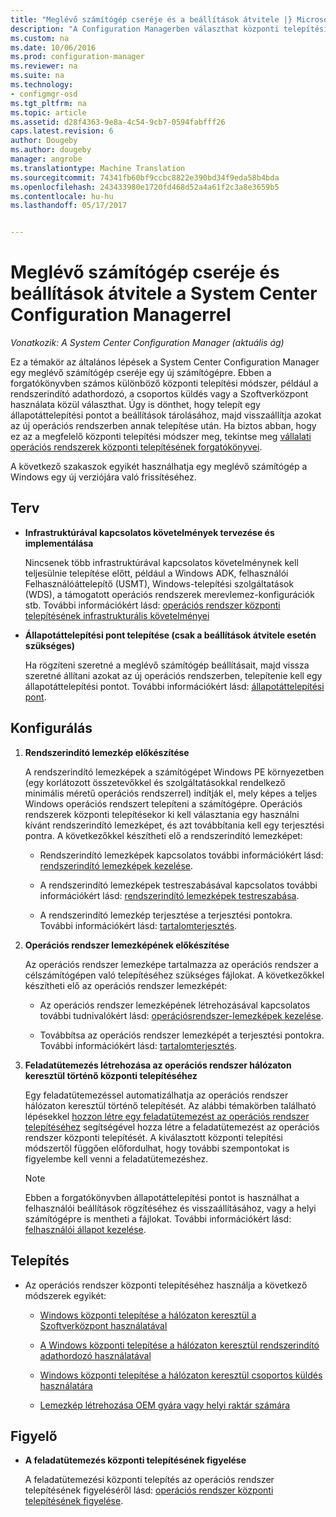 ```yaml
---
title: "Meglévő számítógép cseréje és a beállítások átvitele |} Microsoft Docs"
description: "A Configuration Managerben választhat központi telepítési módszer, rendszerindító adathordozó, a csoportos küldés vagy a Szoftverközpont, például egy meglévő számítógép cseréje egy új számítógépre."
ms.custom: na
ms.date: 10/06/2016
ms.prod: configuration-manager
ms.reviewer: na
ms.suite: na
ms.technology:
- configmgr-osd
ms.tgt_pltfrm: na
ms.topic: article
ms.assetid: d28f4363-9e8a-4c54-9cb7-0594fabfff26
caps.latest.revision: 6
author: Dougeby
ms.author: dougeby
manager: angrobe
ms.translationtype: Machine Translation
ms.sourcegitcommit: 74341fb60bf9ccbc8822e390bd34f9eda58b4bda
ms.openlocfilehash: 243433980e1720fd468d52a4a61f2c3a8e3659b5
ms.contentlocale: hu-hu
ms.lasthandoff: 05/17/2017


---
```

# <a name="replace-an-existing-computer-and-transfer-settings-with-system-center-configuration-manager"></a>Meglévő számítógép cseréje és beállítások átvitele a System Center Configuration Managerrel

*Vonatkozik: A System Center Configuration Manager (aktuális ág)*

Ez a témakör az általános lépések a System Center Configuration Manager egy meglévő számítógép cseréje egy új számítógépre. Ebben a forgatókönyvben számos különböző központi telepítési módszer, például a rendszerindító adathordozó, a csoportos küldés vagy a Szoftverközpont használata közül választhat. Úgy is dönthet, hogy telepít egy állapotáttelepítési pontot a beállítások tárolásához, majd visszaállítja azokat az új operációs rendszerben annak telepítése után. Ha biztos abban, hogy ez az a megfelelő központi telepítési módszer meg, tekintse meg [vállalati operációs rendszerek központi telepítésének forgatókönyvei](scenarios-to-deploy-enterprise-operating-systems.md).  

 A következő szakaszok egyikét használhatja egy meglévő számítógép a Windows egy új verziójára való frissítéséhez.  

##  <a name="BKMK_Plan"></a> Terv  

-   **Infrastruktúrával kapcsolatos követelmények tervezése és implementálása**  

     Nincsenek több infrastruktúrával kapcsolatos követelménynek kell teljesülnie telepítése előtt, például a Windows ADK, felhasználói Felhasználóáttelepítő (USMT), Windows-telepítési szolgáltatások (WDS), a támogatott operációs rendszerek merevlemez-konfigurációk stb. További információkért lásd: [operációs rendszer központi telepítésének infrastrukturális követelményei](../plan-design/infrastructure-requirements-for-operating-system-deployment.md)  

-   **Állapotáttelepítési pont telepítése (csak a beállítások átvitele esetén szükséges)**  

     Ha rögzíteni szeretné a meglévő számítógép beállításait, majd vissza szeretné állítani azokat az új operációs rendszerben, telepítenie kell egy állapotáttelepítési pontot. További információkért lásd: [állapotáttelepítési pont](../get-started/prepare-site-system-roles-for-operating-system-deployments.md#BKMK_StateMigrationPoints).  

##  <a name="BKMK_Configure"></a> Konfigurálás  

1.  **Rendszerindító lemezkép előkészítése**  

     A rendszerindító lemezképek a számítógépet Windows PE környezetben (egy korlátozott összetevőkkel és szolgáltatásokkal rendelkező minimális méretű operációs rendszerrel) indítják el, mely képes a teljes Windows operációs rendszert telepíteni a számítógépre. Operációs rendszerek központi telepítésekor ki kell választania egy használni kívánt rendszerindító lemezképet, és azt továbbítania kell egy terjesztési pontra. A következőkkel készítheti elő a rendszerindító lemezképet:  

    -   Rendszerindító lemezképek kapcsolatos további információkért lásd: [rendszerindító lemezképek kezelése](../get-started/manage-boot-images.md).  

    -   A rendszerindító lemezképek testreszabásával kapcsolatos további információkért lásd: [rendszerindító lemezképek testreszabása](../get-started/customize-boot-images.md).  

    -   A rendszerindító lemezkép terjesztése a terjesztési pontokra. További információkért lásd: [tartalomterjesztés](../../core/servers/deploy/configure/deploy-and-manage-content.md#a-namebkmkdistributea-distribute-content).  

2.  **Operációs rendszer lemezképének előkészítése**  

     Az operációs rendszer lemezképe tartalmazza az operációs rendszer a célszámítógépen való telepítéséhez szükséges fájlokat. A következőkkel készítheti elő az operációs rendszer lemezképét:  

    -   Az operációs rendszer lemezképének létrehozásával kapcsolatos további tudnivalókért lásd: [operációsrendszer-lemezképek kezelése](../get-started/manage-operating-system-images.md).  

    -   Továbbítsa az operációs rendszer lemezképét a terjesztési pontokra. További információkért lásd: [tartalomterjesztés](../../core/servers/deploy/configure/deploy-and-manage-content.md#a-namebkmkdistributea-distribute-content).  

3.  **Feladatütemezés létrehozása az operációs rendszer hálózaton keresztül történő központi telepítéséhez**  

     Egy feladatütemezéssel automatizálhatja az operációs rendszer hálózaton keresztül történő telepítését. Az alábbi témakörben található lépésekkel [hozzon létre egy feladatütemezést az operációs rendszer telepítéséhez](create-a-task-sequence-to-install-an-operating-system.md) segítségével hozza létre a feladatütemezést az operációs rendszer központi telepítését. A kiválasztott központi telepítési módszertől függően előfordulhat, hogy további szempontokat is figyelembe kell venni a feladatütemezéshez.  

    > [!NOTE]  
    >  Ebben a forgatókönyvben állapotáttelepítési pontot is használhat a felhasználói beállítások rögzítéséhez és visszaállításához, vagy a helyi számítógépre is mentheti a fájlokat. További információkért lásd: [felhasználói állapot kezelése](../get-started/manage-user-state.md).  

##  <a name="BKMK_Deploy"></a> Telepítés  

-   Az operációs rendszer központi telepítéséhez használja a következő módszerek egyikét:  

    -   [Windows központi telepítése a hálózaton keresztül a Szoftverközpont használatával](use-software-center-to-deploy-windows-over-the-network.md)  

    -   [A Windows központi telepítése a hálózaton keresztül rendszerindító adathordozó használatával](use-bootable-media-to-deploy-windows-over-the-network.md)  

    -   [Windows központi telepítése a hálózaton keresztül csoportos küldés használatára](use-multicast-to-deploy-windows-over-the-network.md)  

    -   [Lemezkép létrehozása OEM gyára vagy helyi raktár számára](create-an-image-for-an-oem-in-factory-or-a-local-depot.md)  

## <a name="monitor"></a>Figyelő  

-   **A feladatütemezés központi telepítésének figyelése**  

     A feladatütemezési központi telepítés az operációs rendszer telepítésének figyeléséről lásd: [operációs rendszer központi telepítésének figyelése](monitor-operating-system-deployments.md).  

